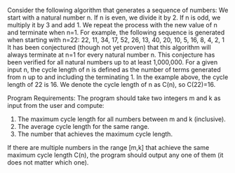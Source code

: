 Consider the following algorithm that generates a sequence of numbers:
We start with a natural number n. If n is even, we divide it by 2. 
If n is odd, we multiply it by 3 and add 1. 
We repeat the process with the new value of n and terminate when n=1.
For example, the following sequence is generated when starting with 
n=22: 22, 11, 34, 17, 52, 26, 13, 40, 20, 10, 5, 16, 8, 4, 2, 1
It has been conjectured (though not yet proven) that this algorithm will always terminate at n=1
for every natural number n. This conjecture has been verified for all natural numbers up to at least 1,000,000.
For a given input n, the cycle length of n is defined as the number of terms generated from n 
up to and including the terminating 1. 
In the example above, the cycle length of 22 is 16. 
We denote the cycle length of n as C(n), so C(22)=16.

Program Requirements:
The program should take two integers 
m and k as input from the user and compute:

1. The maximum cycle length for all numbers between m and k (inclusive).
2. The average cycle length for the same range.
3. The number that achieves the maximum cycle length.

If there are multiple numbers in the range [m,k] that achieve the same maximum cycle length C(n), 
the program should output any one of them (it does not matter which one). 
